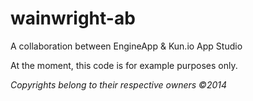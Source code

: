 wainwright-ab
=============

A collaboration between EngineApp &amp; Kun.io App Studio

At the moment, this code is for example purposes only.

*Copyrights belong to their respective owners ©2014*
